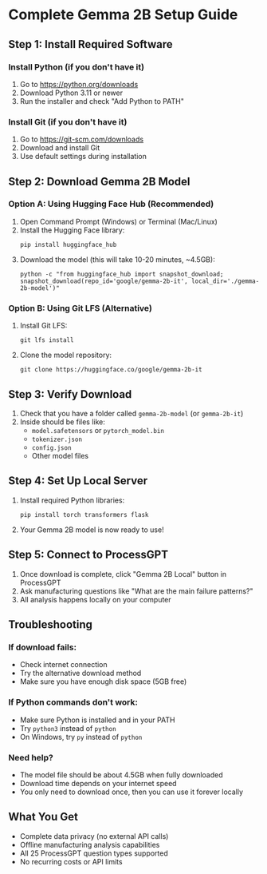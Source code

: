 # Complete Gemma 2B Setup Guide

## Step 1: Install Required Software

### Install Python (if you don't have it)
1. Go to https://python.org/downloads
2. Download Python 3.11 or newer
3. Run the installer and check "Add Python to PATH"

### Install Git (if you don't have it)
1. Go to https://git-scm.com/downloads
2. Download and install Git
3. Use default settings during installation

## Step 2: Download Gemma 2B Model

### Option A: Using Hugging Face Hub (Recommended)
1. Open Command Prompt (Windows) or Terminal (Mac/Linux)
2. Install the Hugging Face library:
   ```
   pip install huggingface_hub
   ```
3. Download the model (this will take 10-20 minutes, ~4.5GB):
   ```
   python -c "from huggingface_hub import snapshot_download; snapshot_download(repo_id='google/gemma-2b-it', local_dir='./gemma-2b-model')"
   ```

### Option B: Using Git LFS (Alternative)
1. Install Git LFS:
   ```
   git lfs install
   ```
2. Clone the model repository:
   ```
   git clone https://huggingface.co/google/gemma-2b-it
   ```

## Step 3: Verify Download
1. Check that you have a folder called `gemma-2b-model` (or `gemma-2b-it`)
2. Inside should be files like:
   - `model.safetensors` or `pytorch_model.bin`
   - `tokenizer.json`
   - `config.json`
   - Other model files

## Step 4: Set Up Local Server
1. Install required Python libraries:
   ```
   pip install torch transformers flask
   ```
2. Your Gemma 2B model is now ready to use!

## Step 5: Connect to ProcessGPT
1. Once download is complete, click "Gemma 2B Local" button in ProcessGPT
2. Ask manufacturing questions like "What are the main failure patterns?"
3. All analysis happens locally on your computer

## Troubleshooting

### If download fails:
- Check internet connection
- Try the alternative download method
- Make sure you have enough disk space (5GB free)

### If Python commands don't work:
- Make sure Python is installed and in your PATH
- Try `python3` instead of `python`
- On Windows, try `py` instead of `python`

### Need help?
- The model file should be about 4.5GB when fully downloaded
- Download time depends on your internet speed
- You only need to download once, then you can use it forever locally

## What You Get
- Complete data privacy (no external API calls)
- Offline manufacturing analysis capabilities
- All 25 ProcessGPT question types supported
- No recurring costs or API limits